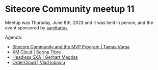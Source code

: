 # Sitecore Community meetup 11

Meetup was Thursday, June 8th, 2023 and it was held in person, and the event sponsored by [sagittarius](https://sagittarius.agency/)

Agenda:

- [Sitecore Community and the MVP Program | Tamas Varga](https://github.com/SUGCLJ/Sitecore-Community-meetup-11/blob/main/Presentations/Sitecore%20Community%20Introduction%20-%20June%202023.pdf)
- [XM Cloud | Sorina Tibre](https://github.com/SUGCLJ/Sitecore-Community-meetup-11/blob/main/Presentations/XM-Cloud_SUG_Cluj.pdf)
- [Headless SXA | Gerhart Magdas](https://github.com/SUGCLJ/Sitecore-Community-meetup-11/blob/main/Presentations/Headless%20SXA.pdf)
- [OrderCloud | Vlad Iobagiu](https://github.com/SUGCLJ/Sitecore-Community-meetup-11/blob/main/Presentations/Sitecore%20OrderCloud.pdf)
